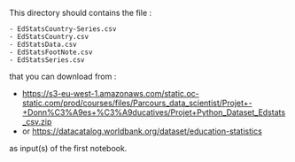 This directory should contains the file :
 ```
 - EdStatsCountry-Series.csv
 - EdStatsCountry.csv
 - EdStatsData.csv
 - EdStatsFootNote.csv
 - EdStatsSeries.csv
```
 
that you can download from : 
 - https://s3-eu-west-1.amazonaws.com/static.oc-static.com/prod/courses/files/Parcours_data_scientist/Projet+-+Donn%C3%A9es+%C3%A9ducatives/Projet+Python_Dataset_Edstats_csv.zip
 - or https://datacatalog.worldbank.org/dataset/education-statistics

as input(s) of the first notebook.
